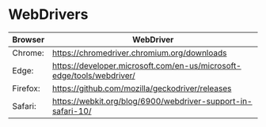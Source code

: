 # WebDrivers

| Browser  | WebDriver                                                             |
| -------- | --------------------------------------------------------------------- |
| Chrome:  | https://chromedriver.chromium.org/downloads                           |
| Edge:    | https://developer.microsoft.com/en-us/microsoft-edge/tools/webdriver/ |
| Firefox: | https://github.com/mozilla/geckodriver/releases                       |
| Safari:  | https://webkit.org/blog/6900/webdriver-support-in-safari-10/          |
